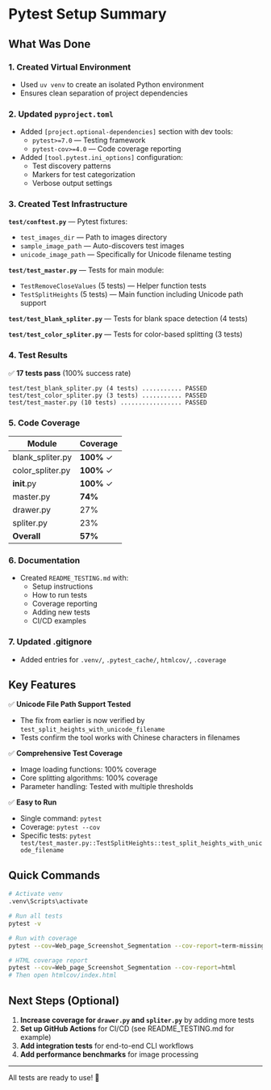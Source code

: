 # Pytest Setup Summary

## What Was Done

### 1. **Created Virtual Environment**
   - Used `uv venv` to create an isolated Python environment
   - Ensures clean separation of project dependencies

### 2. **Updated `pyproject.toml`**
   - Added `[project.optional-dependencies]` section with dev tools:
     - `pytest>=7.0` — Testing framework
     - `pytest-cov>=4.0` — Code coverage reporting
   - Added `[tool.pytest.ini_options]` configuration:
     - Test discovery patterns
     - Markers for test categorization
     - Verbose output settings

### 3. **Created Test Infrastructure**

   **`test/conftest.py`** — Pytest fixtures:
   - `test_images_dir` — Path to images directory
   - `sample_image_path` — Auto-discovers test images
   - `unicode_image_path` — Specifically for Unicode filename testing

   **`test/test_master.py`** — Tests for main module:
   - `TestRemoveCloseValues` (5 tests) — Helper function tests
   - `TestSplitHeights` (5 tests) — Main function including Unicode path support

   **`test/test_blank_spliter.py`** — Tests for blank space detection (4 tests)

   **`test/test_color_spliter.py`** — Tests for color-based splitting (3 tests)

### 4. **Test Results**

   ✅ **17 tests pass** (100% success rate)

   ```
   test/test_blank_spliter.py (4 tests) ........... PASSED
   test/test_color_spliter.py (3 tests) ........... PASSED
   test/test_master.py (10 tests) ................. PASSED
   ```

### 5. **Code Coverage**

   | Module | Coverage |
   |--------|----------|
   | blank_spliter.py | **100%** ✓ |
   | color_spliter.py | **100%** ✓ |
   | __init__.py | **100%** ✓ |
   | master.py | **74%** |
   | drawer.py | 27% |
   | spliter.py | 23% |
   | **Overall** | **57%** |

### 6. **Documentation**
   - Created `README_TESTING.md` with:
     - Setup instructions
     - How to run tests
     - Coverage reporting
     - Adding new tests
     - CI/CD examples

### 7. **Updated .gitignore**
   - Added entries for `.venv/`, `.pytest_cache/`, `htmlcov/`, `.coverage`

## Key Features

✅ **Unicode File Path Support Tested**
- The fix from earlier is now verified by `test_split_heights_with_unicode_filename`
- Tests confirm the tool works with Chinese characters in filenames

✅ **Comprehensive Test Coverage**
- Image loading functions: 100% coverage
- Core splitting algorithms: 100% coverage
- Parameter handling: Tested with multiple thresholds

✅ **Easy to Run**
- Single command: `pytest`
- Coverage: `pytest --cov`
- Specific tests: `pytest test/test_master.py::TestSplitHeights::test_split_heights_with_unicode_filename`

## Quick Commands

```bash
# Activate venv
.venv\Scripts\activate

# Run all tests
pytest -v

# Run with coverage
pytest --cov=Web_page_Screenshot_Segmentation --cov-report=term-missing

# HTML coverage report
pytest --cov=Web_page_Screenshot_Segmentation --cov-report=html
# Then open htmlcov/index.html
```

## Next Steps (Optional)

1. **Increase coverage for `drawer.py` and `spliter.py`** by adding more tests
2. **Set up GitHub Actions** for CI/CD (see README_TESTING.md for example)
3. **Add integration tests** for end-to-end CLI workflows
4. **Add performance benchmarks** for image processing

---

All tests are ready to use! 🎉
